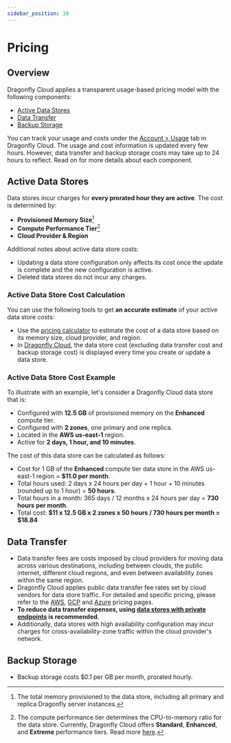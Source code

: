 ```yaml
---
sidebar_position: 10
---
```


# Pricing

## Overview

Dragonfly Cloud applies a transparent usage-based pricing model with the following components:

- [Active Data Stores](#active-data-stores)
- [Data Transfer](#data-transfer)
- [Backup Storage](#backup-storage)

You can track your usage and costs under the [Account > Usage](https://dragonflydb.cloud/account/usage) tab
in Dragonfly Cloud. The usage and cost information is updated every few hours.
However, data transfer and backup storage costs may take up to 24 hours to reflect.
Read on for more details about each component.

## Active Data Stores

Data stores incur charges for **every prorated hour they are active**.
The cost is determined by:

- **Provisioned Memory Size**[^1]
- **Compute Performance Tier**[^2]
- **Cloud Provider & Region**

Additional notes about active data store costs:

- Updating a data store configuration only affects its cost once the update is complete
  and the new configuration is active.
- Deleted data stores do not incur any charges.

### Active Data Store Cost Calculation

You can use the following tools to get **an accurate estimate** of your active data store costs:

- Use the [pricing calculator](https://www.dragonflydb.io/pricing#calculator) to estimate the cost of a data store
  based on its memory size, cloud provider, and region.
- In [Dragonfly Cloud](https://dragonflydb.cloud/), the data store cost (excluding data transfer cost and backup
  storage cost) is displayed every time you create or update a data store.

### Active Data Store Cost Example

To illustrate with an example, let's consider a Dragonfly Cloud data store that is:

- Configured with **12.5 GB** of provisioned memory on the **Enhanced** compute tier.
- Configured with **2 zones**, one primary and one replica.
- Located in the **AWS us-east-1** region.
- Active for **2 days, 1 hour, and 10 minutes**.

The cost of this data store can be calculated as follows:

- Cost for 1 GB of the **Enhanced** compute tier data store in the AWS us-east-1 region = **$11.0 per month**.
- Total hours used: 2 days x 24 hours per day + 1 hour + 10 minutes (rounded up to 1 hour) = **50 hours**.
- Total hours in a month: 365 days / 12 months x 24 hours per day = **730 hours per month**.
- Total cost: **$11 x 12.5 GB x 2 zones x 50 hours / 730 hours per month = $18.84**

## Data Transfer

- Data transfer fees are costs imposed by cloud providers for moving data across various destinations,
  including between clouds, the public internet, different cloud regions, and even between availability zones
  within the same region.
- Dragonfly Cloud applies public data transfer fee rates set by cloud vendors for data store traffic.
  For detailed and specific pricing, please refer to the [AWS](https://aws.amazon.com/ec2/pricing/on-demand/), [GCP](https://cloud.google.com/vpc/network-pricing) and [Azure](https://azure.microsoft.com/en-us/pricing/details/bandwidth/) pricing pages.
- **To reduce data transfer expenses, using [data stores with private endpoints](./datastores.md#private-endpoint) is
  recommended**.
- Additionally, data stores with high availability configuration may incur charges for cross-availability-zone traffic
  within the cloud provider's network.

## Backup Storage

- Backup storage costs $0.1 per GB per month, prorated hourly.

[^1]: The total memory provisioned to the data store, including all primary and replica Dragonfly server instances.

[^2]: The compute performance tier determines the CPU-to-memory ratio for the data store. Currently, Dragonfly Cloud
offers **Standard**, **Enhanced**, and **Extreme** performance tiers.
Read more [here](datastores.md#creating-a-data-store).
